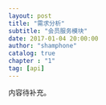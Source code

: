 ```yaml
---
layout: post 
title: "需求分析"  
subtitle: "会员服务模块"  
date: 2017-01-04 20:00:00  
author: "shamphone"  
catalog: true  
chapter : "1"
tag: [api]  
---
```


内容待补充。 